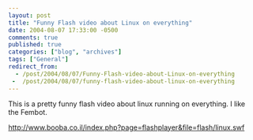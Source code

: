 ```yaml
---
layout: post
title: "Funny Flash video about Linux on everything"
date: 2004-08-07 17:33:00 -0500
comments: true
published: true
categories: ["blog", "archives"]
tags: ["General"]
redirect_from: 
  - /post/2004/08/07/Funny-Flash-video-about-Linux-on-everything
 -  /post/2004/08/07/funny-flash-video-about-linux-on-everything
---
```

<!-- more -->
<P>This is a pretty funny flash video about linux running on everything. I&nbsp;like the Fembot.</P>
<P><A href="http://www.booba.co.il/index.php?page=flashplayer&amp;file=flash/linux.swf">http://www.booba.co.il/index.php?page=flashplayer&amp;file=flash/linux.swf</A></P>
